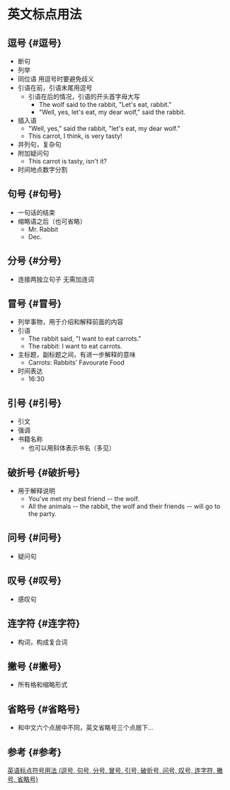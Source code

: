 # 英文标点用法


## 逗号 {#逗号}

-   断句
-   列举
-   同位语
    用逗号时要避免歧义
-   引语在前，引语末尾用逗号
    -   引语在后的情况，引语的开头首字母大写
        -   The wolf said to the rabbit, "Let's eat, rabbit."
        -   "Well, yes, let's eat, my dear wolf," said the rabbit.
-   插入语
    -   "Well, yes," said the rabbit, "let's eat, my dear wolf."
    -   This carrot, I think, is very tasty!
-   并列句，复杂句
-   附加疑问句
    -   This carrot is tasty, isn't it?
-   时间地点数字分割


## 句号 {#句号}

-   一句话的结束
-   缩略语之后（也可省略）
    -   Mr. Rabbit
    -   Dec.


## 分号 {#分号}

-   连接两独立句子
    无需加连词


## 冒号 {#冒号}

-   列举事物，用于介绍和解释前面的内容
-   引语
    -   The rabbit said, "I want to eat carrots."
    -   The rabbit: I want to eat carrots.
-   主标题，副标题之间，有进一步解释的意味
    -   Carrots: Rabbits' Favourate Food
-   时间表达
    -   16:30


## 引号 {#引号}

-   引文
-   强调
-   书籍名称
    -   也可以用斜体表示书名（多见）


## 破折号 {#破折号}

-   用于解释说明
    -   You've met my best friend -- the wolf.
    -   All the animals -- the rabbit, the wolf and their friends -- will go to the party.


## 问号 {#问号}

-   疑问句


## 叹号 {#叹号}

-   感叹句


## 连字符 {#连字符}

-   构词，构成复合词


## 撇号 {#撇号}

-   所有格和缩略形式


## 省略号 {#省略号}

-   和中文六个点居中不同，英文省略号三个点居下...


## 参考 {#参考}

[英语标点符号用法 (逗号, 句号, 分号, 冒号, 引号, 破折号, 问号, 叹号, 连字符, 撇号, 省略号)](https://www.youtube.com/watch?v=sXBK3Fhub8o)

